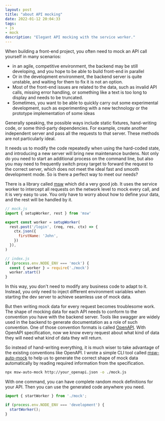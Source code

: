 ```yaml
---
layout: post
title: "about API mocking"
date: 2022-01-12 20:04:33
tags:
- js
- mock
description: "Elegant API mocking with the service worker."
---
```


When building a front-end project, you often need to mock an API call yourself in many scenarios:

- in an agile, competitive environment, the backend may be still developing, and you hope to be able to build front-end in parallel
- Or in the development environment, the backend server is quite unstable, and waiting for them to fix it is not an option.
- Most of the front-end issues are related to the data, such as invalid API calls, missing error handling, or something like a text is too long to display and needs to be truncated.
- Sometimes, you want to be able to quickly carry out some experimental development, such as experimenting with a new technology or the prototype implementation of some ideas

Generally speaking, the possible ways include static fixtures, hand-writing code, or some third-party dependencies. For example, create another independent server and pass all the requests to that server. These methods are not particularly ideal.

It needs us to modify the code repeatedly when using the hard-coded state, and introducing a new server will bring new maintenance burdens. Not only do you need to start an additional process on the command line, but also you may need to frequently switch proxy target to forward the request to the correct server, which does not meet the ideal fast and smooth development mode. So is there a perfect way to meet our needs?

There is a library called [msw](https://github.com/mswjs/msw) which did a very good job. It uses the service worker to intercept all requests on the network level to mock every call, and it is very easy to use. You only have to worry about how to define your data, and the rest will be handled by it.

```js
// mock.js
import { setupWorker, rest } from 'msw'

export const worker = setupWorker(
  rest.post('/login', (req, res, ctx) => {
    ctx.json({
      firstName: 'John',
    })
  }),
)

// index.js
if (process.env.NODE_ENV === 'mock') {
  const { worker } = require('./mock')
  worker.start()
}
```

In this way, you don't need to modify any business code to adapt to it. Instead, you only need to inject different environment variables when starting the dev server to achieve seamless use of mock data.

But then writing mock data for every request becomes troublesome work. The shape of mocking data for each API needs to conform to the convention you have with the backend server. Tools like swagger are widely used in the backend to generate documentation as a role of such convention. One of those convention formats is called [OpenAPI](https://swagger.io/specification/). With OpenAPI specification, now we know every request about what kind of data they will need what kind of data they will return.

So instead of hand-writing everything, it is much wiser to take advantage of the existing conventions like OpenAPI. I wrote a simple CLI tool called [msw-auto-mock](https://github.com/zoubingwu/msw-auto-mock) to help us to generate the correct shape of mock data automatically by reading required information from the specification.

```sh
npx msw-auto-mock http://your_openapi.json -o ./mock.js
```

With one command, you can have complete random mock definitions for your API. Then you can use the generated code anywhere you need.

```js
import { startWorker } from './mock';

if (process.env.NODE_ENV === 'development') {
  startWorker();
}
```
